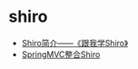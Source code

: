 # shiro

* [Shiro简介——《跟我学Shiro》](http://jinnianshilongnian.iteye.com/blog/2018936)
* [SpringMVC整合Shiro](http://my.oschina.net/miger/blog/283526?fromerr=xGiOqLSm)

